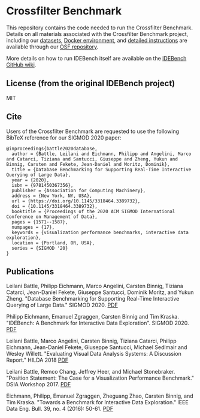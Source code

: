 # Crossfilter Benchmark
This repository contains the code needed to run the Crossfilter Benchmark. Details on all materials associated with the Crossfilter Benchmark project, including our [datasets](https://osf.io/9xerb/files/), [Docker environment](https://cloud.docker.com/repository/docker/crossfilterbenchmark/crossfilter-benchmark), and [detailed instructions](https://osf.io/9xerb/wiki/home/) are available through our [OSF repository](https://osf.io/9xerb/).

More details on how to run IDEBench itself are available on the [IDEBench GitHub wiki](https://github.com/IDEBench/IDEBench-public/wiki).

## License (from the original IDEBench project)
MIT

## Cite
Users of the Crossfilter Benchmark are requested to use the following BibTeX reference for our SIGMOD 2020 paper:
```
@inproceedings{battle2020database,
  author = {Battle, Leilani and Eichmann, Philipp and Angelini, Marco and Catarci, Tiziana and Santucci, Giuseppe and Zheng, Yukun and Binnig, Carsten and Fekete, Jean-Daniel and Moritz, Dominik},
  title = {Database Benchmarking for Supporting Real-Time Interactive Querying of Large Data},
  year = {2020},
  isbn = {9781450367356},
  publisher = {Association for Computing Machinery},
  address = {New York, NY, USA},
  url = {https://doi.org/10.1145/3318464.3389732},
  doi = {10.1145/3318464.3389732},
  booktitle = {Proceedings of the 2020 ACM SIGMOD International Conference on Management of Data},
  pages = {1571--1587},
  numpages = {17},
  keywords = {visualization performance benchmarks, interactive data exploration},
  location = {Portland, OR, USA},
  series = {SIGMOD '20}
}
```

## Publications

Leilani Battle, Philipp Eichmann, Marco Angelini, Carsten Binnig, Tiziana Catarci, Jean-Daniel Fekete, Giuseppe Santucci, Dominik Moritz, and Yukun Zheng. "Database Benchmarking for Supporting Real-Time Interactive Querying of Large Data." SIGMOD 2020.
[PDF](http://www.cs.umd.edu/~leilani/static/papers/battle2020database.pdf)

Philipp Eichmann, Emanuel Zgraggen, Carsten Binnig and Tim Kraska. "IDEBench: A Benchmark for Interactive Data Exploration". SIGMOD 2020.
[PDF](https://arxiv.org/abs/1804.02593)

Leilani Battle, Marco Angelini, Carsten Binnig, Tiziana Catarci, Philipp Eichmann, Jean-Daniel Fekete, Giuseppe Santucci, Michael Sedlmair and Wesley Willett. "Evaluating Visual Data Analysis Systems: A Discussion Report." HILDA 2018
[PDF](http://www.cs.umd.edu/~leilani/static/papers/battle_visualization-centered-evaluation_hilda_2018.pdf)

Leilani Battle, Remco Chang, Jeffrey Heer, and Michael Stonebraker. "Position Statement: The Case for a Visualization Performance Benchmark." DSIA Workshop 2017.
[PDF](http://www.cs.umd.edu/~leilani/static/papers/dsia2017cameraready_08_23_2017_11_28.pdf)

Eichmann, Philipp, Emanuel Zgraggen, Zheguang Zhao, Carsten Binnig, and Tim Kraska. "Towards a Benchmark for Interactive Data Exploration." IEEE Data Eng. Bull. 39, no. 4 (2016): 50-61.
[PDF](http://cs.brown.edu/~peichmann/downloads/bide_vision.pdf)
